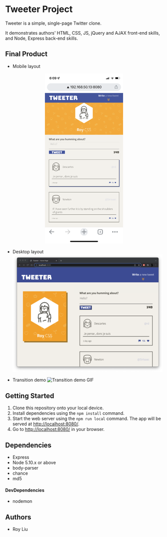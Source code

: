 # Tweeter Project

Tweeter is a simple, single-page Twitter clone.

It demonstrates authors' HTML, CSS, JS, jQuery and AJAX front-end skills, and Node, Express back-end skills.

## Final Product
* Mobile layout
<p align='center'>
<img src="https://github.com/Roy7384/tweeter/blob/master/docs/mobileView.png?raw=true" width=250>
</p>

* Desktop layout
![Desktop layout](https://github.com/Roy7384/tweeter/blob/master/docs/desktopView.png?raw=true)

* Transition demo
![Transition demo GIF](https://github.com/Roy7384/tweeter/blob/master/docs/tweeter-demo.gif?raw=true)


## Getting Started

1. Clone this repository onto your local device.
2. Install dependencies using the `npm install` command.
3. Start the web server using the `npm run local` command. The app will be served at <http://localhost:8080/>.
4. Go to <http://localhost:8080/> in your browser.

## Dependencies

- Express
- Node 5.10.x or above
- body-parser
- chance
- md5
#### DevDependencies
- nodemon

## Authors
- Roy Liu 